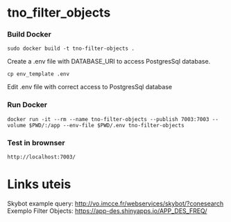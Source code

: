 # tno_filter_objects

### Build Docker
```
sudo docker build -t tno-filter-objects .
```

Create a .env file with DATABASE_URI to access PostgresSql database.

```
cp env_template .env

```

Edit .env file with correct access to PostgresSql database


### Run Docker
```
docker run -it --rm --name tno-filter-objects --publish 7003:7003 --volume $PWD/:/app --env-file $PWD/.env tno-filter-objects
```


### Test in brownser
```
http://localhost:7003/
```


# Links uteis
Skybot example query: http://vo.imcce.fr/webservices/skybot/?conesearch
Exemplo Filter Objects: https://app-des.shinyapps.io/APP_DES_FREQ/
